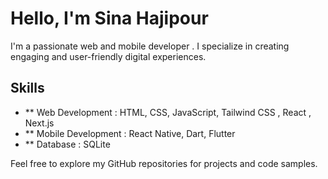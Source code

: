 # Hello, I'm Sina Hajipour

I'm a passionate web and mobile developer . I specialize in creating engaging and user-friendly digital experiences.

## Skills

- ** Web Development : HTML, CSS, JavaScript, Tailwind CSS , React , Next.js
- ** Mobile Development : React Native, Dart, Flutter
- ** Database : SQLite

Feel free to explore my GitHub repositories for projects and code samples.
